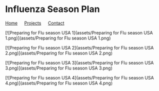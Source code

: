 # Influenza Season Plan

[Home](./) &emsp; [Projects](./Projects.html) &emsp; [Contact](./Contact.html)

[![Preparing for Flu season USA 1](assets/Preparing for Flu season USA 1.png)](assets/Preparing for Flu season USA 1.png)

[![Preparing for Flu season USA 2](assets/Preparing for Flu season USA  2.png)](assets/Preparing for Flu season USA  2.png)

[![Preparing for Flu season USA 3](assets/Preparing for Flu season USA 3.png)](assets/Preparing for Flu season USA 3.png)

[![Preparing for Flu season USA 4](assets/Preparing for Flu season USA 4.png)](assets/Preparing for Flu season USA 4.png)
